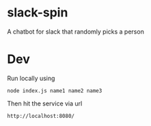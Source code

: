 # slack-spin
A chatbot for slack that randomly picks a person

# Dev
Run locally using
```
node index.js name1 name2 name3
```
Then hit the service via url
```
http://localhost:8080/
```
